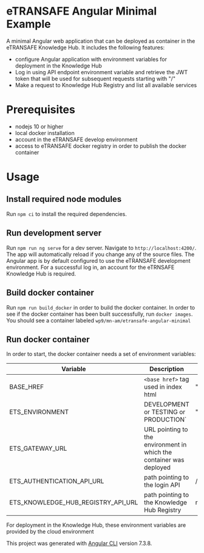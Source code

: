 # eTRANSAFE Angular Minimal Example

A minimal Angular web application that can be deployed as container in the eTRANSAFE Knowledge Hub. It includes the following features:
- configure Angular application with environment variables for deployment in the Knowledge Hub
- Log in using API endpoint environment variable and retrieve the JWT token that will be used for subsequent requests starting with "/"
- Make a request to Knowledge Hub Registry and list all available services 

# Prerequisites
- nodejs 10 or higher
- local docker installation
- account in the eTRANSAFE develop environment
- access to eTRANSAFE docker registry in order to publish the docker container

# Usage

## Install required node modules
Run `npm ci` to install the required dependencies.

## Run development server
Run `npm run ng serve` for a dev server. Navigate to `http://localhost:4200/`. 
The app will automatically reload if you change any of the source files. 
The Angular app is by default configured to use the eTRANSAFE development environment. 
For a successful log in, an account for the eTRNSAFE Knowledge Hub is required.

## Build docker container
Run `npm run build_docker` in order to build the docker container. 
In order to see if the docker container has been built successfully, run `docker images`. 
You should see a container labeled `wp9/mn-am/etransafe-angular-minimal`

## Run docker container
In order to start, the docker container needs a set of environment variables:

 Variable | Description | Example 
--- | --- | --- 
BASE_HREF | `<base href>` tag used in index html | "/" 
ETS_ENVIRONMENT | DEVELOPMENT or TESTING or PRODUCTION` | "DEVELOPMENT" 
ETS_GATEWAY_URL | URL pointing to the environment in which the container was deployed |  
ETS_AUTHENTICATION_API_URL | path pointing to the login API | /etssp.kh.svc/auth/api/v1/login 
ETS_KNOWLEDGE_HUB_REGISTRY_API_URL | path pointing to the Knowledge Hub Registry | registry.kh.svc 

For deployment in the Knowledge Hub, these environment variables are provided by the cloud environment


This project was generated with [Angular CLI](https://github.com/angular/angular-cli) version 7.3.8.
